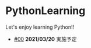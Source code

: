 # PythonLearning

Let's enjoy learning Python!!

- [#00](https://github.com/fumiyanll23/PythonLearning/tree/main/00) **2021/03/20** 実施予定
